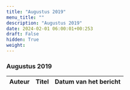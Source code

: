 ```yaml
---
title: "Augustus 2019"
menu_title: ""
description: "Augustus 2019"
date: 2024-02-01 06:00:01+00:253
draft: False
hidden: True
weight:
---
```

### Augustus 2019

**Auteur** | **Titel** | **Datum van het bericht**
---|---|---
